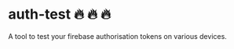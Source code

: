 # auth-test :fire: :fire: :fire:

A tool to test your firebase authorisation tokens on various devices.
